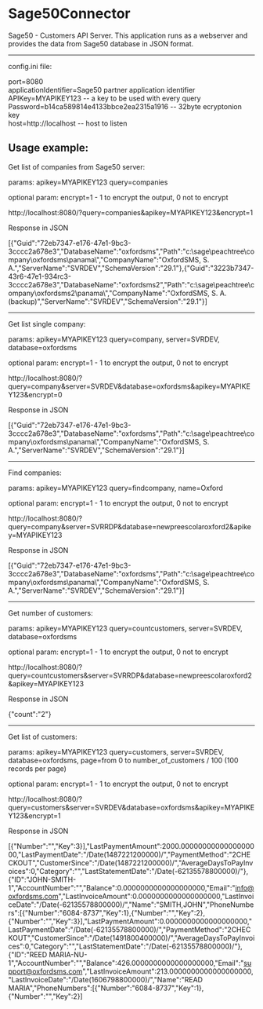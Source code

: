 # Sage50Connector
Sage50 - Customers API Server.
This application runs as a webserver and provides the data from Sage50 database in JSON format.

--------------
config.ini file:

port=8080<br/>
applicationIdentifier=Sage50 partner application identifier<br/>
APIKey=MYAPIKEY123 -- a key to be used with every query<br/>
Password=b14ca589814e4133bbce2ea2315a1916  -- 32byte ecryptonion key<br/>
host=http://localhost -- host to listen

Usage example:
------------------------------------------------

Get list of companies from Sage50 server:

params:
apikey=MYAPIKEY123
query=companies

optional param:
encrypt=1   - 1 to encrypt the output, 0 not to encrypt

http://localhost:8080/?query=companies&apikey=MYAPIKEY123&encrypt=1 

Response in JSON

[{"Guid":"72eb7347-e176-47e1-9bc3-3cccc2a678e3","DatabaseName":"oxfordsms","Path":"c:\\sage\\peachtree\\company\\oxfordsms\\panama\\","CompanyName":"OxfordSMS, S. A.","ServerName":"SVRDEV","SchemaVersion":"29.1"},{"Guid":"3223b7347-43r6-47e1-934rc3-3cccc2a678e3","DatabaseName":"oxfordsms2","Path":"c:\\sage\\peachtree\\company\\oxfordsms2\\panama\\","CompanyName":"OxfordSMS, S. A. (backup)","ServerName":"SVRDEV","SchemaVersion":"29.1"}]

------------------------------------------------

Get list single company:

params:
apikey=MYAPIKEY123
query=company,
server=SVRDEV,
database=oxfordsms

optional param:
encrypt=1   - 1 to encrypt the output, 0 not to encrypt

http://localhost:8080/?query=company&server=SVRDEV&database=oxfordsms&apikey=MYAPIKEY123&encrypt=0

Response in JSON

[{"Guid":"72eb7347-e176-47e1-9bc3-3cccc2a678e3","DatabaseName":"oxfordsms","Path":"c:\\sage\\peachtree\\company\\oxfordsms\\panama\\","CompanyName":"OxfordSMS, S. A.","ServerName":"SVRDEV","SchemaVersion":"29.1"}]

------------------------------------------------

Find companies:

params:
apikey=MYAPIKEY123
query=findcompany,
name=Oxford

optional param:
encrypt=1   - 1 to encrypt the output, 0 not to encrypt

http://localhost:8080/?query=company&server=SVRRDP&database=newpreescolaroxford2&apikey=MYAPIKEY123

Response in JSON

[{"Guid":"72eb7347-e176-47e1-9bc3-3cccc2a678e3","DatabaseName":"oxfordsms","Path":"c:\\sage\\peachtree\\company\\oxfordsms\\panama\\","CompanyName":"OxfordSMS, S. A.","ServerName":"SVRDEV","SchemaVersion":"29.1"}]



------------------------------------------------

Get number of customers:

params:
apikey=MYAPIKEY123
query=countcustomers,
server=SVRDEV,
database=oxfordsms

optional param:
encrypt=1   - 1 to encrypt the output, 0 not to encrypt

http://localhost:8080/?query=countcustomers&server=SVRRDP&database=newpreescolaroxford2&apikey=MYAPIKEY123

Response in JSON

{"count":"2"}

------------------------------------------------

Get list of customers:

params:
apikey=MYAPIKEY123
query=customers,
server=SVRDEV,
database=oxfordsms,
page=from 0 to number_of_customers / 100 (100 records per page)

optional param:
encrypt=1   - 1 to encrypt the output, 0 not to encrypt

http://localhost:8080/?query=customers&server=SVRDEV&database=oxfordsms&apikey=MYAPIKEY123&encrypt=1

Response in JSON

[{"Number":"","Key":3}],"LastPaymentAmount":2000.0000000000000000000,"LastPaymentDate":"\/Date(1487221200000)\/","PaymentMethod":"2CHECKOUT","CustomerSince":"\/Date(1487221200000)\/","AverageDaysToPayInvoices":0,"Category":"","LastStatementDate":"\/Date(-62135578800000)\/"},{"ID":"JOHN-SMITH-1","AccountNumber":"","Balance":0.0000000000000000000,"Email":"info@oxfordsms.com","LastInvoiceAmount":0.0000000000000000000,"LastInvoiceDate":"\/Date(-62135578800000)\/","Name":"SMITH,JOHN","PhoneNumbers":[{"Number":"6084-8737","Key":1},{"Number":"","Key":2},{"Number":"","Key":3}],"LastPaymentAmount":0.0000000000000000000,"LastPaymentDate":"\/Date(-62135578800000)\/","PaymentMethod":"2CHECKOUT","CustomerSince":"\/Date(1491800400000)\/","AverageDaysToPayInvoices":0,"Category":"","LastStatementDate":"\/Date(-62135578800000)\/"},{"ID":"REED MARIA-NU-1","AccountNumber":"","Balance":426.0000000000000000000,"Email":"support@oxfordsms.com","LastInvoiceAmount":213.0000000000000000000,"LastInvoiceDate":"\/Date(1606798800000)\/","Name":"READ MARIA","PhoneNumbers":[{"Number":"6084-8737","Key":1},{"Number":"","Key":2}]




